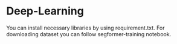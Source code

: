 # Deep-Learning
You can install necessary libraries by using requirement.txt. 
For downloading dataset you can follow segformer-training notebook.
